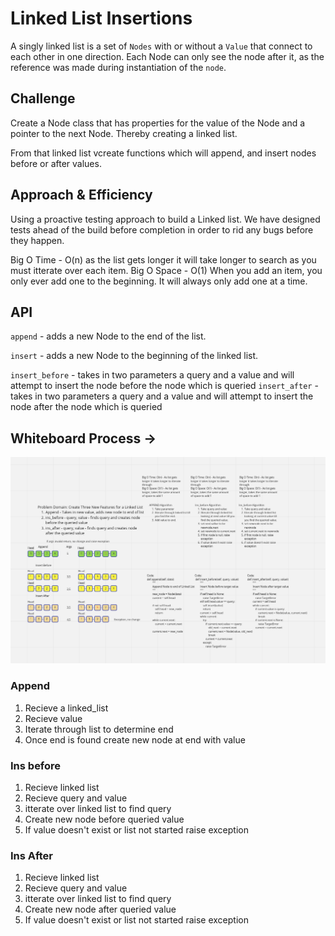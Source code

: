 # Linked List Insertions

A singly linked list is a set of `Nodes` with or without a `Value` that connect to each other in one direction. Each Node can only see the node after it, as the reference was made during instantiation of the `node`.  

## Challenge

Create a Node class that has properties for the value of the Node and a pointer to the next Node. Thereby creating a linked list.

From that linked list vcreate functions which will append, and insert nodes before or after values. 

## Approach & Efficiency

Using a proactive testing approach to build a Linked list. We have designed tests ahead of the build before completion in order to rid any bugs before they happen.

Big O Time - O(n) as the list gets longer it will take longer to search as you must itterate over each item. 
Big O Space - O(1) When you add an item, you only ever add one to the beginning. It will always only add one at a time. 

## API

`append` - adds a new Node to the end of the list.

`insert` - adds a new Node to the beginning of the linked list.

`insert_before` - takes in two parameters a query and a value and will attempt to insert the node before the node which is queried
`insert_after` - takes in two parameters a query and a value and will attempt to insert the node after the node which is queried


## Whiteboard Process -> 

![Whiteboard](./whiteboard.png)

### Append

1. Recieve a linked_list
2. Recieve value
2. Iterate through list to determine end
3. Once end is found create new node at end with value

### Ins before

1. Recieve linked list
2. Recieve query and value
3. itterate over linked list to find query
4. Create new node before queried value
5. If value doesn't exist or list not started raise exception

### Ins After

1. Recieve linked list
2. Recieve query and value
3. itterate over linked list to find query
4. Create new node after queried value
5. If value doesn't exist or list not started raise exception